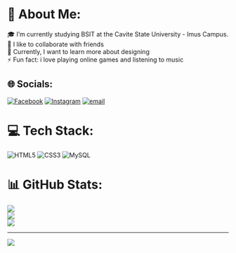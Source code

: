 # 💫 About Me:
🎓  I’m currently studying BSIT at the Cavite State University - Imus Campus.<br>👯 I like to collaborate with friends<br>🌱 Currently, I want to learn more about designing<br>⚡ Fun fact: i love playing online games and listening to music


## 🌐 Socials:
[![Facebook](https://img.shields.io/badge/Facebook-%231877F2.svg?logo=Facebook&logoColor=white)](https://facebook.com/https://www.facebook.com/LORDAN02) [![Instagram](https://img.shields.io/badge/Instagram-%23E4405F.svg?logo=Instagram&logoColor=white)](https://instagram.com/https://www.instagram.com/kevslordan/) [![email](https://img.shields.io/badge/Email-D14836?logo=gmail&logoColor=white)](mailto:kevenlordan@gmail.com) 

# 💻 Tech Stack:
![HTML5](https://img.shields.io/badge/html5-%23E34F26.svg?style=for-the-badge&logo=html5&logoColor=white) ![CSS3](https://img.shields.io/badge/css3-%231572B6.svg?style=for-the-badge&logo=css3&logoColor=white) ![MySQL](https://img.shields.io/badge/mysql-4479A1.svg?style=for-the-badge&logo=mysql&logoColor=white)
# 📊 GitHub Stats:
![](https://github-readme-stats.vercel.app/api?username=zen&theme=dark&hide_border=false&include_all_commits=false&count_private=false)<br/>
![](https://nirzak-streak-stats.vercel.app/?user=zen&theme=dark&hide_border=false)<br/>
![](https://github-readme-stats.vercel.app/api/top-langs/?username=zen&theme=dark&hide_border=false&include_all_commits=false&count_private=false&layout=compact)

---
[![](https://visitcount.itsvg.in/api?id=zen&icon=0&color=0)](https://visitcount.itsvg.in)

<!-- Proudly created with GPRM ( https://gprm.itsvg.in ) -->
